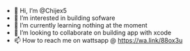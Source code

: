 - 👋 Hi, I’m @Chijex5
- 👀 I’m interested in building sofware
- 🌱 I’m currently learning nothing at the moment
- 💞️ I’m looking to collaborate on building app with xcode
- 📫 How to reach me on wattsapp @ https://wa.link/88ox3u

<!---
Chijex5/Chijex5 is a ✨ special ✨ repository because its `README.md` (this file) appears on your GitHub profile.
You can click the Preview link to take a look at your changes.
--->
